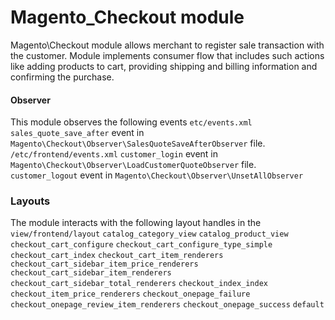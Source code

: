 # Magento_Checkout module

Magento\Checkout module allows merchant to register sale transaction with the customer. Module implements consumer flow
that includes such actions like adding products to cart, providing shipping and billing information and confirming
the purchase.

#### Observer

  This module observes the following events
    `etc/events.xml`
      `sales_quote_save_after` event in
      `Magento\Checkout\Observer\SalesQuoteSaveAfterObserver` file.
    `/etc/frontend/events.xml`
      `customer_login` event in `Magento\Checkout\Observer\LoadCustomerQuoteObserver`
       file.
      `customer_logout` event in `Magento\Checkout\Observer\UnsetAllObserver`
  
### Layouts

  The module interacts with the following layout handles in the
    `view/frontend/layout`
       `catalog_category_view`
       `catalog_product_view`
       `checkout_cart_configure`
       `checkout_cart_configure_type_simple`
       `checkout_cart_index`
       `checkout_cart_item_renderers`
       `checkout_cart_sidebar_item_price_renderers`
       `checkout_cart_sidebar_item_renderers`
       `checkout_cart_sidebar_total_renderers`
       `checkout_index_index`
       `checkout_item_price_renderers`
       `checkout_onepage_failure`
       `checkout_onepage_review_item_renderers`
       `checkout_onepage_success`
       `default`
